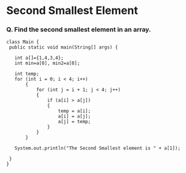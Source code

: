 # Second Smallest Element

### Q. Find the second smallest element in an array.
```
class Main {
 public static void main(String[] args) {
 
   int a[]={1,4,3,4};
   int min=a[0], min2=a[0];
 
   int temp; 
   for (int i = 0; i < 4; i++)  
       { 
           for (int j = i + 1; j < 4; j++)  
           { 
               if (a[i] > a[j])  
               { 
                   temp = a[i]; 
                   a[i] = a[j]; 
                   a[j] = temp; 
               } 
           } 
       } 
 
   System.out.println("The Second Smallest element is " + a[1]);
 
 }
}
```

